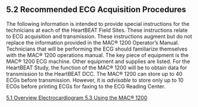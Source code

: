 ## 5.2 Recommended ECG Acquisition Procedures

The following information is intended to provide special instructions for the technicians at each of the HeartBEAT Field Sites. These instructions relate to ECG acquisition and transmission. These instructions augment but do not replace the information provided in the MAC® 1200 Operator’s Manual.  Technicians that will be performing the ECG should familiarize themselves with the MAC® 1200 operations manual. The key piece of equipment is the MAC® 1200 ECG machine. Other equipment and supplies are listed. For the HeartBEAT Study, the function of the MAC® 1200 will be to obtain data for transmission to the HeartBEAT DCC. The MAC® 1200 can store up to 40 ECGs before transmission. However, it is _advisable_ to store only up to 10 ECGs before printing ECGs for faxing to the ECG Reading Center.


<div class="center">
<div class="btn-group">
  <a href=":pages_path:/manuals/ecg/5-01-overview.md" class="btn btn-default">
    <span class="glyphicon glyphicon-chevron-left"></span>
    5.1 Overview
  </a>

  <a href=":pages_path:/manuals/ecg" class="btn btn-default">
    <span class="glyphicon glyphicon-chevron-up"></span>
    Electrocardiogram
  </a>

  <a href=":pages_path:/manuals/ecg/5-03-00-using-mac-1200.md" class="btn btn-success">
    5.3 Using the MAC® 1200
    <span class="glyphicon glyphicon-chevron-right"></span>
  </a>
</div>
</div>

